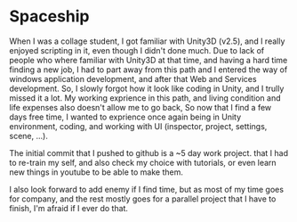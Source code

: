 Spaceship
=========

When I was a collage student, I got familiar with Unity3D (v2.5), and I really enjoyed scripting in it, even though I didn't done much.
Due to lack of people who where familiar with Unity3D at that time, and having a hard time finding a new job, I had to part away from this path and I entered the way of windows application development, and after that Web and Services development.
So, I slowly forgot how it look like coding in Unity, and I trully missed it a lot.
My working exprience in this path, and living condition and life expenses also doesn't allow me to go back, So now that I find a few days free time, I wanted to exprience once again being in Unity environment, coding, and working with UI (inspector, project, settings, scene, ...).

The initial commit that I pushed to github is a ~5 day work project. that I had to re-train my self, and also check my choice with tutorials, or even learn new things in youtube to be able to make them.

I also look forward to add enemy if I find time, but as most of my time goes for company, and the rest mostly goes for a parallel project that I have to finish, I'm afraid if I ever do that.
